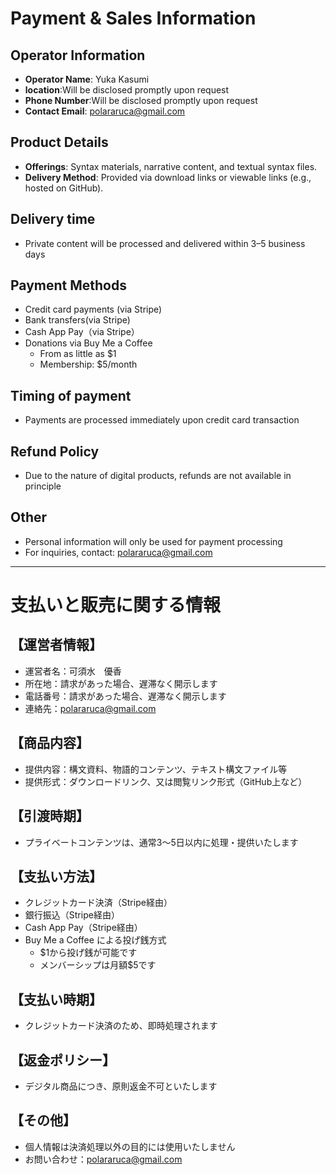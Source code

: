 # Payment & Sales Information

## Operator Information
- **Operator Name**: Yuka Kasumi
- **location**:Will be disclosed promptly upon request 
- **Phone Number**:Will be disclosed promptly upon request
- **Contact Email**: polararuca@gmail.com

## Product Details
- **Offerings**: Syntax materials, narrative content, and textual syntax files.
- **Delivery Method**: Provided via download links or viewable links (e.g., hosted on GitHub).

## Delivery time
- Private content will be processed and delivered within 3–5 business days

## Payment Methods
- Credit card payments (via Stripe)
- Bank transfers(via Stripe)
- Cash App Pay（via Stripe）
- Donations via Buy Me a Coffee
  - From as little as $1
  - Membership: $5/month  

## Timing of payment
- Payments are processed immediately upon credit card transaction

## Refund Policy
- Due to the nature of digital products, refunds are not available in principle

## Other
- Personal information will only be used for payment processing  
- For inquiries, contact: polararuca@gmail.com

---

# 支払いと販売に関する情報

## 【運営者情報】
- 運営者名：可須水　優香
- 所在地：請求があった場合、遅滞なく開示します
- 電話番号：請求があった場合、遅滞なく開示します
- 連絡先：polararuca@gmail.com

## 【商品内容】
- 提供内容：構文資料、物語的コンテンツ、テキスト構文ファイル等
- 提供形式：ダウンロードリンク、又は閲覧リンク形式（GitHub上など）
  
## 【引渡時期】
- プライベートコンテンツは、通常3～5日以内に処理・提供いたします
  
## 【支払い方法】
- クレジットカード決済（Stripe経由）
- 銀行振込（Stripe経由）
- Cash App Pay（Stripe経由）
- Buy Me a Coffee による投げ銭方式
  - $1から投げ銭が可能です
  - メンバーシップは月額$5です

## 【支払い時期】
- クレジットカード決済のため、即時処理されます

## 【返金ポリシー】 
- デジタル商品につき、原則返金不可といたします

## 【その他】 
- 個人情報は決済処理以外の目的には使用いたしません
- お問い合わせ：polararuca@gmail.com
